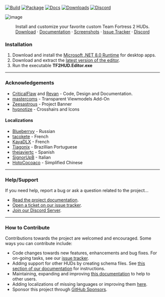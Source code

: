 <!-- BADGES -->
[![Build][build-shield]][build-link]
[![Package][package-shield]][package-link]
[![Docs][docs-shield]][docs-link]
[![Downloads][download-shield]][download-link]
[![Discord][discord-shield]][discord-link]

<!-- TITLE -->
![image](https://user-images.githubusercontent.com/6818236/115637633-a0d9cd80-a2de-11eb-89f8-48373c34d740.png)
<p align="center">
  <p align="center">
    Install and customize your favorite custom Team Fortress 2 HUDs.
    <br />
    <a href="https://github.com/CriticalFlaw/TF2HUD.Editor/releases/latest">Download</a>
    ·
    <a href="https://criticalflaw.ca/TF2HUD.Editor">Documentation</a>
    ·
    <a href="https://criticalflaw.ca/TF2HUD.Editor/screenshots/">Screenshots</a>
    ·
    <a href="https://github.com/CriticalFlaw/TF2HUD.Editor/issues">Issue Tracker</a>
    ·
    <a href="https://discord.gg/hTdtK9vBhE">Discord</a>
  </p>
</p>

<!-- CONTENT -->

### Installation

1. Download and install the [Microsoft .NET 8.0 Runtime](https://dotnet.microsoft.com/download/dotnet/8.0/runtime) for desktop apps.
2. Download and extract the [latest version of the editor][download-link].
3. Run the executable **TF2HUD.Editor.exe**
---

### Acknowledgements
* [CriticalFlaw](https://github.com/CriticalFlaw) and [Revan](https://github.com/cooolbros) - Code, Design and Documentation.
* [mastercoms](https://github.com/mastercoms) - Transparent Viewmodels Add-On
* [Zeesastrous](https://github.com/Zeesastrous) - Project Banner
* [hypnotize](https://github.com/Hypnootize) - Crosshairs and Icons

#### Localizations
* [Blueberryy](https://github.com/Blueberryy) - Russian
* [tacokete](https://github.com/tacokete) - French
* [KayaDLX](https://github.com/KayaDLX) - French
* [Tiagonix](https://github.com/Tiagonix) - Brazillian Portuguese
* [thejaviertc](https://github.com/thejaviertc) - Spanish
* [SignorUpB](https://github.com/SignorUpB) - Italian
* [HotoCocoaco](https://github.com/HotoCocoaco) - Simplified Chinese
---

### Help/Support

If you need help, report a bug or ask a question related to the project...
* [Read the project documentation][docs-link].
* [Open a ticket on our issue tracker][issues-link].
* [Join our Discord Server][discord-link].
---

### How to Contribute

Contributions towards the project are welcomed and encouraged. Some ways you can contribute include:
* Code changes towards new features, enhancements and bug fixes. For on-going tasks, see our [issue tracker][issues-link].
* Adding support for other HUDs by creating schema files. See [this section of our documentation](https://criticalflaw.ca/TF2HUD.Editor/json/intro/) for instructions.
* Maintaining, expanding and improving [this documentation][docs-link] to help to other users.
* Adding localizations of missing languages or improving them [here](https://github.com/CriticalFlaw/TF2HUD.Editor/tree/master/src/TF2HUD.Editor/Properties).
* Sponsor this project through [GitHub Sponsors](https://github.com/sponsors/CriticalFlaw).

<!-- MARKDOWN LINKS -->
[build-shield]: https://github.com/CriticalFlaw/TF2HUD.Editor/actions/workflows/build.yml/badge.svg
[build-link]: https://github.com/CriticalFlaw/TF2HUD.Editor/actions/workflows/build.yml
[package-shield]: https://github.com/CriticalFlaw/TF2HUD.Editor/actions/workflows/package.yml/badge.svg
[package-link]: https://github.com/CriticalFlaw/TF2HUD.Editor/actions/workflows/package.yml
[docs-shield]: https://github.com/CriticalFlaw/TF2HUD.Editor/actions/workflows/docs.yml/badge.svg
[docs-link]: https://github.com/CriticalFlaw/TF2HUD.Editor/actions/workflows/docs.yml
[download-shield]: https://img.shields.io/github/downloads/criticalflaw/tf2hud.editor/total?style=flat-square
[download-link]: https://github.com/CriticalFlaw/TF2HUD.Editor/releases
[discord-shield]: https://img.shields.io/badge/Discord-criticalflaw-7289da.svg?style=flat-square&logo=discord
[discord-link]: https://discord.gg/hTdtK9vBhE
[issues-link]: https://github.com/CriticalFlaw/TF2HUD.Editor/issues